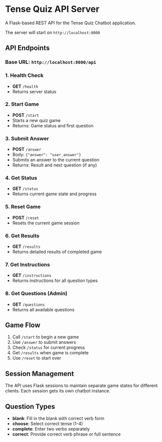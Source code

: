 # Tense Quiz API Server

A Flask-based REST API for the Tense Quiz Chatbot application.

The server will start on `http://localhost:8000`

## API Endpoints

### Base URL: `http://localhost:8000/api`

### 1. Health Check
- **GET** `/health`
- Returns server status

### 2. Start Game
- **POST** `/start`
- Starts a new quiz game
- Returns: Game status and first question

### 3. Submit Answer
- **POST** `/answer`
- Body: `{"answer": "user_answer"}`
- Submits an answer to the current question
- Returns: Result and next question (if any)

### 4. Get Status
- **GET** `/status`
- Returns current game state and progress

### 5. Reset Game
- **POST** `/reset`
- Resets the current game session

### 6. Get Results
- **GET** `/results`
- Returns detailed results of completed game

### 7. Get Instructions
- **GET** `/instructions`
- Returns instructions for all question types

### 8. Get Questions (Admin)
- **GET** `/questions`
- Returns all available questions

## Game Flow

1. Call `/start` to begin a new game
2. Use `/answer` to submit answers
3. Check `/status` for current progress
4. Get `/results` when game is complete
5. Use `/reset` to start over

## Session Management

The API uses Flask sessions to maintain separate game states for different clients. Each session gets its own chatbot instance.

## Question Types

- **blank**: Fill in the blank with correct verb form
- **choose**: Select correct tense (1-4)
- **complete**: Enter two verbs separately
- **correct**: Provide correct verb phrase or full sentence
